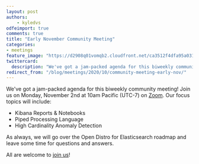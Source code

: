 ```yaml
---
layout: post
authors: 
    - kyledvs
odfeimport: true
comments: true
title: "Early November Community Meeting"
categories:
- meetings
feature_image: "https://d2908q01vomqb2.cloudfront.net/ca3512f4dfa95a03169c5a670a4c91a19b3077b4/2019/03/26/open_disto-elasticsearch-logo-800x400.jpg"
twittercard:
  description: "We've got a jam-packed agenda for this biweekly community meeting! Join us on Monday, November 2nd at 10am Pacific (UTC-7) on [Zoom](https://www.meetup.com/OpenSearch/events/thmcwrybcpbdb/)."
redirect_from: "/blog/meetings/2020/10/community-meeting-early-nov/"
---
```


We've got a jam-packed agenda for this biweekly community meeting! Join us on Monday, November 2nd at 10am Pacific (UTC-7) on [Zoom](https://www.meetup.com/OpenSearch/events/thmcwrybcpbdb/). Our focus topics will include:

* Kibana Reports & Notebooks
* Piped Processing Language
* High Cardinality Anomaly Detection

As always, we will go over the Open Distro for Elasticsearch roadmap and leave some time for questions and answers.

All are welcome to [join us](https://www.meetup.com/OpenSearch/events/thmcwrybcpbdb/)!
